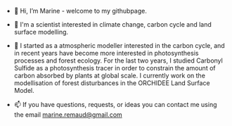 - 👋 Hi, I’m Marine - welcome to my githubpage. 

- 👀 I'm a scientist interested in climate change, carbon cycle and land surface modelling.

- 🌱 I started as a atmospheric modeller interested in the carbon cycle, and in recent years have become more interested in photosynthesis processes and forest ecology. For the last two years, I studied Carbonyl Sulfide as a photosynthesis tracer in order to constrain the amount of carbon absorbed by plants at global scale. I currently work on the modellisation of forest disturbances in the ORCHIDEE Land Surface Model.

- 📫  If you have questions, requests, or ideas you can contact me using the email marine.remaud@gmail.com

<!---
mremaud/mremaud is a ✨ special ✨ repository because its `README.md` (this file) appears on your GitHub profile.
You can click the Preview link to take a look at your changes.
--->
